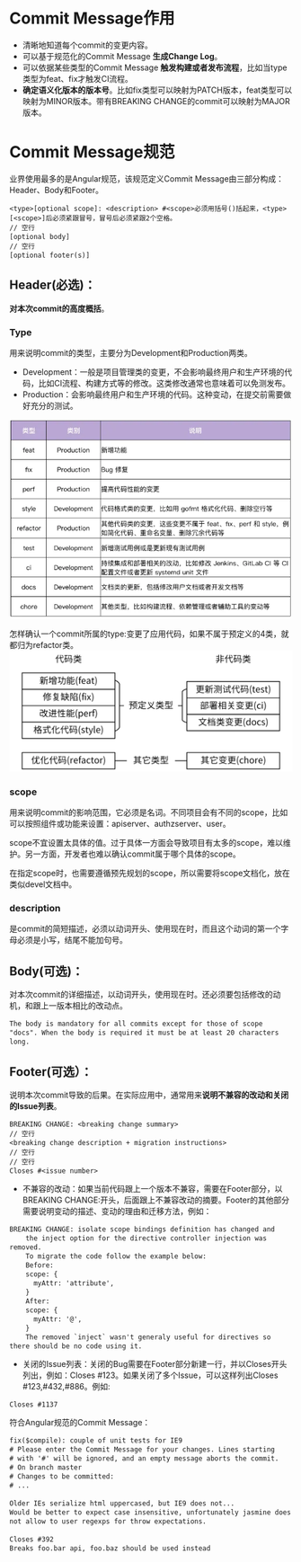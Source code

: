 # Commit Message作用

- 清晰地知道每个commit的变更内容。
- 可以基于规范化的Commit Message **生成Change Log**。
- 可以依据某些类型的Commit Message **触发构建或者发布流程**，比如当type类型为feat、fix才触发CI流程。
- **确定语义化版本的版本号**。比如fix类型可以映射为PATCH版本，feat类型可以映射为MINOR版本。带有BREAKING CHANGE的commit可以映射为MAJOR版本。

# Commit Message规范
业界使用最多的是Angular规范，该规范定义Commit Message由三部分构成：Header、Body和Footer。
```shell
<type>[optional scope]: <description> #<scope>必须用括号()括起来，<type>[<scope>]后必须紧跟冒号，冒号后必须紧跟2个空格。
// 空行
[optional body]
// 空行
[optional footer(s)]
```

## Header(必选)：
**对本次commit的高度概括**。

### Type
用来说明commit的类型，主要分为Development和Production两类。
- Development：一般是项目管理类的变更，不会影响最终用户和生产环境的代码，比如CI流程、构建方式等的修改。这类修改通常也意味着可以免测发布。
- Production：会影响最终用户和生产环境的代码。这种变动，在提交前需要做好充分的测试。

![](01.png)

怎样确认一个commit所属的type:变更了应用代码，如果不属于预定义的4类，就都归为refactor类。
![](02.png)

### scope
用来说明commit的影响范围，它必须是名词。不同项目会有不同的scope，比如可以按照组件或功能来设置：apiserver、authzserver、user。

scope不宜设置太具体的值。过于具体一方面会导致项目有太多的scope，难以维护。另一方面，开发者也难以确认commit属于哪个具体的scope。

在指定scope时，也需要遵循预先规划的scope，所以需要将scope文档化，放在类似devel文档中。

### description
是commit的简短描述，必须以动词开头、使用现在时，而且这个动词的第一个字母必须是小写，结尾不能加句号。


## Body(可选)：
对本次commit的详细描述，以动词开头，使用现在时。还必须要包括修改的动机，和跟上一版本相比的改动点。
```shell
The body is mandatory for all commits except for those of scope "docs". When the body is required it must be at least 20 characters long.
```
## Footer(可选）：
说明本次commit导致的后果。在实际应用中，通常用来**说明不兼容的改动和关闭的Issue列表**。
```shell
BREAKING CHANGE: <breaking change summary>
// 空行
<breaking change description + migration instructions>
// 空行
// 空行
Closes #<issue number>
```
- 不兼容的改动：如果当前代码跟上一个版本不兼容，需要在Footer部分，以BREAKING CHANGE:开头，后面跟上不兼容改动的摘要。Footer的其他部分需要说明变动的描述、变动的理由和迁移方法，例如：
```shell
BREAKING CHANGE: isolate scope bindings definition has changed and
    the inject option for the directive controller injection was removed.
    To migrate the code follow the example below:
    Before:
    scope: {
      myAttr: 'attribute',
    }
    After:
    scope: {
      myAttr: '@',
    }
    The removed `inject` wasn't generaly useful for directives so there should be no code using it.
```
- 关闭的Issue列表：关闭的Bug需要在Footer部分新建一行，并以Closes开头列出，例如：Closes #123。如果关闭了多个Issue，可以这样列出Closes #123,#432,#886。例如:
```shell 
Closes #1137
```
符合Angular规范的Commit Message：
```shell
fix($compile): couple of unit tests for IE9
# Please enter the Commit Message for your changes. Lines starting
# with '#' will be ignored, and an empty message aborts the commit.
# On branch master
# Changes to be committed:
# ...

Older IEs serialize html uppercased, but IE9 does not...
Would be better to expect case insensitive, unfortunately jasmine does
not allow to user regexps for throw expectations.

Closes #392
Breaks foo.bar api, foo.baz should be used instead
```